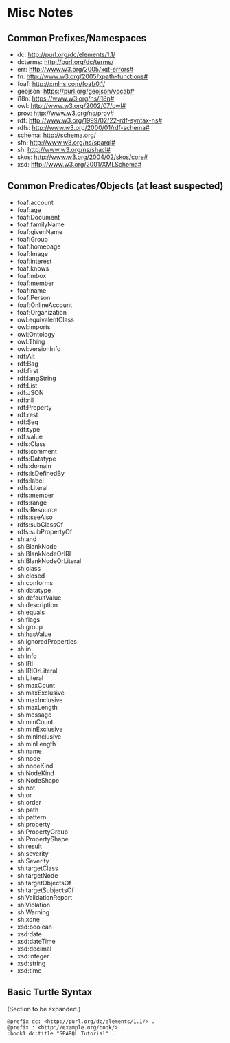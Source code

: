 # Misc Notes


## Common Prefixes/Namespaces

- dc: <http://purl.org/dc/elements/1.1/>
- dcterms: <http://purl.org/dc/terms/>
- err: <http://www.w3.org/2005/xqt-errors#>
- fn: <http://www.w3.org/2005/xpath-functions#>
- foaf: <http://xmlns.com/foaf/0.1/>
- geojson: <https://purl.org/geojson/vocab#>
- i18n: <https://www.w3.org/ns/i18n#>
- owl: <http://www.w3.org/2002/07/owl#>
- prov: <http://www.w3.org/ns/prov#>
- rdf: <http://www.w3.org/1999/02/22-rdf-syntax-ns#>
- rdfs: <http://www.w3.org/2000/01/rdf-schema#>
- schema: <http://schema.org/>
- sfn: <http://www.w3.org/ns/sparql#>
- sh:  <http://www.w3.org/ns/shacl#>
- skos: <http://www.w3.org/2004/02/skos/core#>
- xsd: <http://www.w3.org/2001/XMLSchema#>


## Common Predicates/Objects (at least suspected)

- foaf:account
- foaf:age
- foaf:Document
- foaf:familyName
- foaf:givenName
- foaf:Group
- foaf:homepage
- foaf:Image
- foaf:interest
- foaf:knows
- foaf:mbox
- foaf:member
- foaf:name
- foaf:Person
- foaf:OnlineAccount
- foaf:Organization
- owl:equivalentClass
- owl:imports
- owl:Ontology
- owl:Thing
- owl:versionInfo
- rdf:Alt
- rdf:Bag
- rdf:first
- rdf:langString
- rdf:List
- rdf:JSON
- rdf:nil
- rdf:Property
- rdf:rest
- rdf:Seq
- rdf:type
- rdf:value
- rdfs:Class
- rdfs:comment
- rdfs:Datatype
- rdfs:domain
- rdfs:isDefinedBy
- rdfs:label
- rdfs:Literal
- rdfs:member
- rdfs:range
- rdfs:Resource
- rdfs:seeAlso
- rdfs:subClassOf
- rdfs:subPropertyOf
- sh:and
- sh:BlankNode
- sh:BlankNodeOrIRI
- sh:BlankNodeOrLiteral
- sh:class
- sh:closed
- sh:conforms
- sh:datatype
- sh:defaultValue
- sh:description
- sh:equals
- sh:flags
- sh:group
- sh:hasValue
- sh:ignoredProperties
- sh:in
- sh:Info
- sh:IRI
- sh:IRIOrLiteral
- sh:Literal
- sh:maxCount
- sh:maxExclusive
- sh:maxInclusive
- sh:maxLength
- sh:message
- sh:minCount
- sh:minExclusive
- sh:minInclusive
- sh:minLength
- sh:name
- sh:node
- sh:nodeKind
- sh:NodeKind
- sh:NodeShape
- sh:not
- sh:or
- sh:order
- sh:path
- sh:pattern
- sh:property
- sh:PropertyGroup
- sh:PropertyShape
- sh:result
- sh:severity
- sh:Severity
- sh:targetClass
- sh:targetNode
- sh:targetObjectsOf
- sh:targetSubjectsOf
- sh:ValidationReport
- sh:Violation
- sh:Warning
- sh:xone
- xsd:boolean
- xsd:date
- xsd:dateTime
- xsd:decimal
- xsd:integer
- xsd:string
- xsd:time


## Basic Turtle Syntax

(Section to be expanded.)

```turtle
@prefix dc: <http://purl.org/dc/elements/1.1/> .
@prefix : <http://example.org/book/> .
:book1 dc:title "SPARQL Tutorial" .
```
